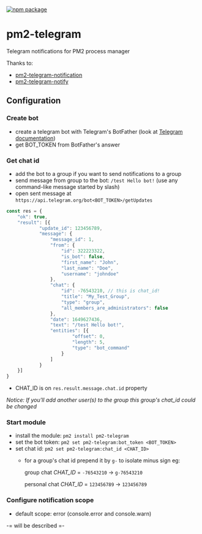 [![npm package](https://img.shields.io/npm/v/pm2-telegram?logo=npm&style=flat-square)](https://www.npmjs.com/package/pm2-telegram)
# pm2-telegram
Telegram notifications for PM2 process manager

Thanks to:
* [pm2-telegram-notification](https://github.com/shubhroshekhar/pm2-telegram-notification)
* [pm2-telegram-notify](https://github.com/korolyov88/pm2-telegram-notify)

## Configuration

### Create bot
* create a telegram bot with Telegram's BotFather (look at [Telegram documentation](https://core.telegram.org/bots#creating-a-new-bot))
* get BOT_TOKEN from BotFather's answer

### Get chat id
* add the bot to a group if you want to send notifications to a group
* send message from group to the bot: `/test Hello bot!` (use any command-like message started by slash)
* open sent message at `https://api.telegram.org/bot<BOT_TOKEN>/getUpdates`
```javascript
const res = {
    "ok": true,
    "result": [{
            "update_id": 123456789,
            "message": {
                "message_id": 1,
                "from": {
                    "id": 322223322,
                    "is_bot": false,
                    "first_name": "John",
                    "last_name": "Doe",
                    "username": "johndoe"
                },
                "chat": {
                    "id": -76543210, // this is chat_id!
                    "title": "My_Test_Group",
                    "type": "group",
                    "all_members_are_administrators": false
                },
                "date": 1649627436,
                "text": "/test Hello bot!",
                "entities": [{
                        "offset": 0,
                        "length": 5,
                        "type": "bot_command"
                    }
                ]
            }
    }]
}
```
* CHAT_ID is on `res.result.message.chat.id` property

_Notice: If you'll add another user(s) to the group this group's chat_id could be changed_

### Start module
* install the module: `pm2 install pm2-telegram`
* set the bot token: `pm2 set pm2-telegram:bot_token <BOT_TOKEN>`
* set chat id: `pm2 set pm2-telegram:chat_id <CHAT_ID>`
  - for a group's chat id prepend it by `g-` to isolate minus sign
   eg:
  
     group chat _CHAT_ID_ = `-76543210` -> `g-76543210`
  
     personal chat _CHAT_ID_ = `123456789` -> `123456789`

### Configure notification scope
* default scope: error (console.error and console.warn)

-= will be described =-
